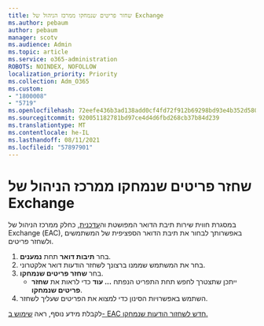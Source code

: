 ```yaml
---
title: שחזר פריטים שנמחקו ממרכז הניהול של Exchange
ms.author: pebaum
author: pebaum
manager: scotv
ms.audience: Admin
ms.topic: article
ms.service: o365-administration
ROBOTS: NOINDEX, NOFOLLOW
localization_priority: Priority
ms.collection: Adm_O365
ms.custom:
- "1800008"
- "5719"
ms.openlocfilehash: 72eefe436b3ad138add0cf4fd72f912b69298bd93e4b352d5802f015ec94cbc3
ms.sourcegitcommit: 920051182781bd97ce4d4d6fbd268cb37b84d239
ms.translationtype: MT
ms.contentlocale: he-IL
ms.lasthandoff: 08/11/2021
ms.locfileid: "57897901"
---
```

# <a name="recover-deleted-items-from-exchange-admin-center"></a>שחזר פריטים שנמחקו ממרכז הניהול של Exchange

במסגרת חווית שירות תיבת הדואר המפושטת וה[עדכנית](https://admin.exchange.microsoft.com/#/mailboxes), כחלק ממרכז הניהול של Exchange (‏EAC), באפשרותך לבחור את תיבת הדואר הספציפית של המשתמשים ולשחזר פריטים.

1. בחר **תיבות דואר** תחת **נמענים**.
2. בחר את המשתמש שממנו ברצונך לשחזר הודעות דואר אלקטרוני.
3. בחר **שחזר פריטים שנמחקו**. 
    - ייתכן שתצטרך לחפש תחת התפריט הנפתח **... עוד** כדי לראות את **שחזר פריטים שנמחקו**.
4. השתמש באפשרויות הסינון כדי למצוא את הפריטים שעליך לשחזר.

לקבלת מידע נוסף, ראה [שימוש ב- EAC חדש לשחזור הודעות שנמחקו.](https://docs.microsoft.com/exchange/recipients-in-exchange-online/manage-user-mailboxes/recover-deleted-messages#use-new-eac-for-recovering-deleted-messages)
